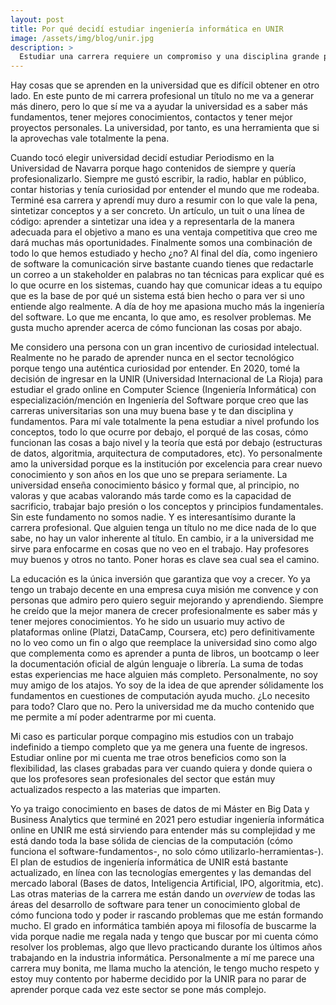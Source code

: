 ```yaml
---
layout: post
title: Por qué decidí estudiar ingeniería informática en UNIR
image: /assets/img/blog/unir.jpg
description: >
  Estudiar una carrera requiere un compromiso y una disciplina grande porque son mínimo 4 años de tu tiempo. En este post te cuento por qué estudiar esta carrera con especialización en Ingeniería del Software y por qué considero que es una buena opción entrar en una universidad online como UNIR.  <!--more-->
---
```


Hay cosas que se aprenden en la universidad que es difícil obtener en otro lado. En este punto de mi carrera profesional un título no me va a generar más dinero, pero lo que sí me va a ayudar la universidad es a saber más fundamentos, tener mejores conocimientos, contactos y tener mejor proyectos personales. La universidad, por tanto, es una herramienta que si la aprovechas vale totalmente la pena.

<!--more-->

Cuando tocó elegir universidad decidí estudiar Periodismo en la Universidad de Navarra porque hago contenidos de siempre y quería profesionalizarlo. Siempre me gustó escribir, la radio, hablar en público, contar historias y tenía curiosidad por entender el mundo que me rodeaba. Terminé esa carrera y aprendí muy duro a resumir con lo que vale la pena, sintetizar conceptos y a ser concreto. Un artículo, un tuit o una línea de código: aprender a sintetizar una idea y a representarla de la manera adecuada para el objetivo a mano es una ventaja competitiva que creo me dará muchas más oportunidades. Finalmente somos una combinación de todo lo que hemos estudiado y hecho ¿no? Al final del día, como ingeniero de software la comunicación sirve bastante cuando tienes que redactarle un correo a un stakeholder en palabras no tan técnicas para explicar qué es lo que ocurre en los sistemas, cuando hay que comunicar ideas a tu equipo que es la base de por qué un sistema está bien hecho o para ver si uno entiende algo realmente. A día de hoy me apasiona mucho más la ingeniería del software. Lo que me encanta, lo que amo, es resolver problemas. Me gusta mucho aprender acerca de cómo funcionan las cosas por abajo.

Me considero una persona con un gran incentivo de curiosidad intelectual. Realmente no he parado de aprender nunca en el sector tecnológico porque tengo una auténtica curiosidad por entender. En 2020, tomé la decisión de ingresar en la UNIR (Universidad Internacional de La Rioja) para estudiar el grado online en Computer Science (Ingeniería Informática) con especialización/mención en Ingeniería del Software porque creo que las carreras universitarias son una muy buena base y te dan disciplina y fundamentos. Para mí vale totalmente la pena estudiar a nivel profundo los conceptos, todo lo que ocurre por debajo, el porqué de las cosas, cómo funcionan las cosas a bajo nivel y la teoría que está por debajo (estructuras de datos, algoritmia, arquitectura de computadores, etc). Yo personalmente amo la universidad porque es la institución por excelencia para crear nuevo conocimiento y son años en los que uno se prepara seriamente. La universidad enseña conocimiento básico y formal que, al principio, no valoras y que acabas valorando más tarde como es la capacidad de sacrificio, trabajar bajo presión o los conceptos y principios fundamentales. Sin este fundamento no somos nadie. Y es interesantísimo durante la carrera profesional. Que alguien tenga un título no me dice nada de lo que sabe, no hay un valor inherente al título. En cambio, ir a la universidad me sirve para enfocarme en cosas que no veo en el trabajo. Hay profesores muy buenos y otros no tanto. Poner horas es clave sea cual sea el camino. 

La educación es la única inversión que garantiza que voy a crecer. Yo ya tengo un trabajo decente en una empresa cuya misión me convence y con personas que admiro pero quiero seguir mejorando y aprendiendo. Siempre he creído que la mejor manera de crecer profesionalmente es saber más y tener mejores conocimientos. Yo he sido un usuario muy activo de plataformas online (Platzi, DataCamp, Coursera, etc) pero definitivamente no lo veo como un fin o algo que reemplace la universidad sino como algo que complementa como es aprender a punta de libros, un bootcamp o leer la documentación oficial de algún lenguaje o librería. La suma de todas estas experiencias me hace alguien más completo. Personalmente, no soy muy amigo de los atajos. Yo soy de la idea de que aprender sólidamente los fundamentos en cuestiones de computación ayuda mucho. ¿Lo necesito para todo? Claro que no. Pero la universidad me da mucho contenido que me permite a mí poder adentrarme por mi cuenta.

Mi caso es particular porque compagino mis estudios con un trabajo indefinido a tiempo completo que ya me genera una fuente de ingresos. Estudiar online por mi cuenta me trae otros beneficios como son la flexibilidad, las clases grabadas para ver cuando quiera y donde quiera o que los profesores sean profesionales del sector que están muy actualizados respecto a las materias que imparten.

Yo ya traigo conocimiento en bases de datos de mi Máster en Big Data y Business Analytics que terminé en 2021 pero estudiar ingeniería informática online en UNIR me está sirviendo para entender más su complejidad y me está dando toda la base sólida de ciencias de la computación (cómo funciona el software-fundamentos-, no solo cómo utilizarlo-herramientas-). El plan de estudios de ingeniería informática de UNIR está bastante actualizado, en línea con las tecnologías emergentes y las demandas del mercado laboral (Bases de datos, Inteligencia Artificial, IPO, algoritmia, etc). Las otras materias de la carrera me están dando un *overview* de todas las áreas del desarrollo de software para tener un conocimiento global de cómo funciona todo y poder ir rascando problemas que me están formando mucho. El grado en informática también apoya mi filosofía de buscarme la vida porque nadie me regala nada y tengo que buscar por mi cuenta cómo resolver los problemas, algo que llevo practicando durante los últimos años trabajando en la industria informática. Personalmente a mí me parece una carrera muy bonita, me llama mucho la atención, le tengo mucho respeto y estoy muy contento por haberme decidido por la UNIR para no parar de aprender porque cada vez este sector se pone más complejo.

